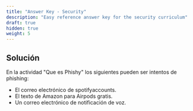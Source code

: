 ```yaml
---
title: "Answer Key - Security"
description: "Easy reference answer key for the security curriculum"
draft: true
hidden: true
weight: 5
---
```


## Solución

En la actividad "Que es Phishy" los siguientes pueden ser intentos de phishing:

- El correo electrónico de spotifyaccounts.
- El texto de Amazon para Airpods gratis.
- Un correo electrónico de notificación de voz.